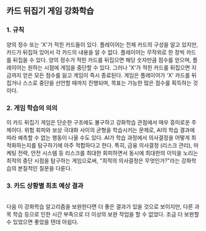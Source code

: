 ## 카드 뒤집기 게임 강화학습

### 1. 규칙
양의 정수 또는 'X'가 적힌 카드들이 있다. 플레이어는 전체 카드의 구성을 알고 있지만, 카드가 뒤집혀 있어서 각 카드의 내용을 알 수 없다. 플레이어는 무작위로 한 장씩 카드를 뒤집을 수 있다. 양의 정수가 적힌 카드를 뒤집으면 해당 숫자만큼 점수를 얻으며, 플레이어는 원하는 시점에 게임을 중단할 수 있다. 그러나 'X'가 적힌 카드를 뒤집으면 지금까지 얻은 모든 점수를 잃고 게임이 즉시 종료된다. 게임은 플레이어가 'X' 카드를 뒤집거나 스스로 중단을 선언할 때까지 진행되며, 목표는 가능한 많은 점수를 획득하는 것이다.

### 2. 게임 학습의 의의
이 카드 뒤집기 게임은 단순한 구조에도 불구하고 강화학습 관점에서 매우 흥미로운 주제이다. 위험 회피와 보상 극대화 사이의 균형을 학습시키는 문제로, AI의 학습 결과에 따라 예측할 수 없는 행동이 나올 수도 있다. AI가 학습 과정에서 의사결정을 어떻게 최적화하는지를 탐구하기에 아주 적합하다고 한다. 특히, 금융 의사결정 (리스크 관리), 마케팅 전략, 안전 시스템 등 리스크를 최대한 회피하면서 동시에 최대한의 이익을 노리는 최적의 중단 시점을 탐구하는 게임으로써, "최적의 의사결정은 무엇인가?"라는 강화학습의 본질적인 질문을 다룬다.

### 3. 카드 상황별 최초 예상 결과
<br>
다음
이 강화학습 알고리즘을 보완한다면 더 좋은 결과가 있을 것으로 보이지만, 다른 과목 학습 등으로 인한 시간 부족으로 더 이상의 보완 작업을 할 수 없었다. 조금 더 보완할 수 있었으면 좋았을 텐데 아쉽다.
